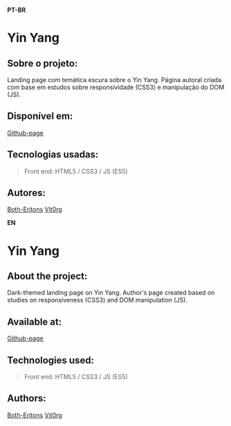 **PT-BR**

# Yin Yang

## Sobre o projeto:

Landing page com temática escura sobre o Yin Yang.
Página autoral criada com base em estudos sobre responsividade (CSS3) e manipulação do DOM (JS).

## Disponível em:

[Github-page](https://both-eritons.github.io/yin-yang-site/)

## Tecnologias usadas:

> Front end:
> HTML5 / CSS3 / JS (ES5)

## Autores:

[Both-Eritons](https://github.com/Both-Eritons)
[Vit0rg](<(https://github.com/Vit0rg)>)

**EN**

# Yin Yang

## About the project:

Dark-themed landing page on Yin Yang. Author's page created based on studies on responsiveness (CSS3) and DOM manipulation (JS).

## Available at:

[Github-page](https://both-eritons.github.io/yin-yang-site/)

## Technologies used:

> Front end:
> HTML5 / CSS3 / JS (ES5)

## Authors:

[Both-Eritons](https://github.com/Both-Eritons)
[Vit0rg](<(https://github.com/Vit0rg)>)
